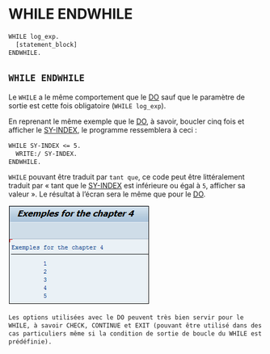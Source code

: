 # **WHILE ENDWHILE**

```JS
WHILE log_exp.
  [statement_block]
ENDWHILE.
```

## `WHILE ENDWHILE`

Le `WHILE` a le même comportement que le [DO](./01_Do_Enddo.md) sauf que le paramètre de sortie est cette fois obligatoire (`WHILE log_exp`).

En reprenant le même exemple que le [DO](./01_Do_Enddo.md), à savoir, boucler cinq fois et afficher le [SY-INDEX](../help/02_SY-SYSTEM.md), le programme ressemblera à ceci :

```JS
WHILE SY-INDEX <= 5.
  WRITE:/ SY-INDEX.
ENDWHILE.
```

`WHILE` pouvant être traduit par `tant que`, ce code peut être littéralement traduit par « tant que le [SY-INDEX](../help/02_SY-SYSTEM.md) est inférieure ou égal à `5`, afficher sa valeur ». Le résultat à l’écran sera le même que pour le [DO](./01_Do_Enddo.md).

![](../ressources/06_05_01.png)

    Les options utilisées avec le DO peuvent très bien servir pour le WHILE, à savoir CHECK, CONTINUE et EXIT (pouvant être utilisé dans des cas particuliers même si la condition de sortie de boucle du WHILE est prédéfinie).

